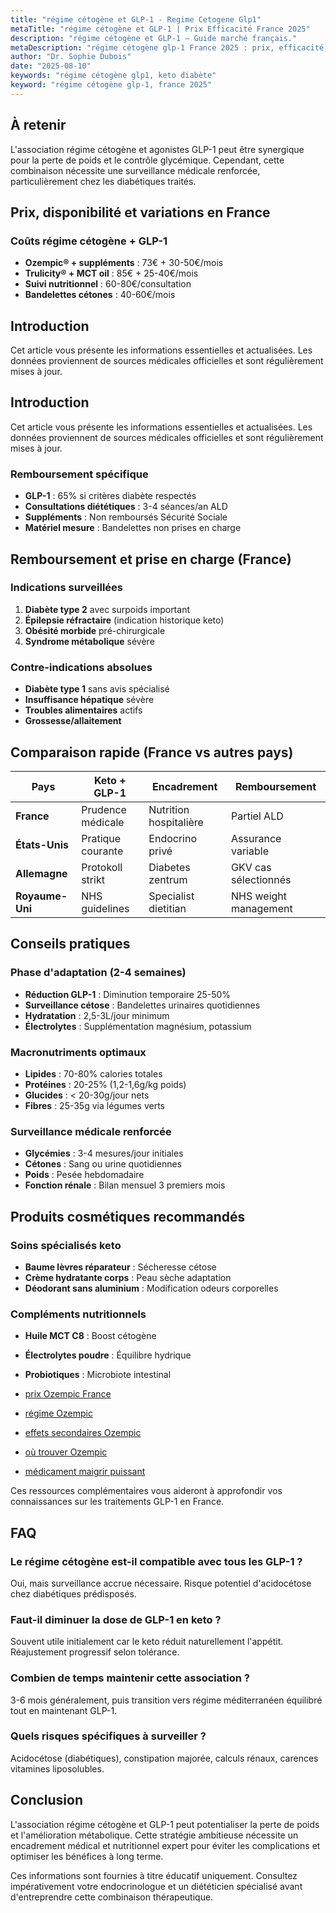 ```yaml
---
title: "régime cétogène et GLP-1 - Regime Cetogene Glp1"
metaTitle: "régime cétogène et GLP-1 | Prix Efficacité France 2025"
description: "régime cétogène et GLP-1 — Guide marché français."
metaDescription: "régime cétogène glp-1 France 2025 : prix, efficacité, effets secondaires, remboursement. Guide médical complet et avis patients."
author: "Dr. Sophie Dubois"
date: "2025-08-10"
keywords: "régime cétogène glp1, keto diabète"
keyword: "régime cétogène glp-1, france 2025"
---
```


## À retenir

L'association régime cétogène et agonistes GLP-1 peut être synergique pour la perte de poids et le contrôle glycémique. Cependant, cette combinaison nécessite une surveillance médicale renforcée, particulièrement chez les diabétiques traités.

## Prix, disponibilité et variations en France

### Coûts régime cétogène + GLP-1
- **Ozempic® + suppléments** : 73€ + 30-50€/mois
- **Trulicity® + MCT oil** : 85€ + 25-40€/mois
- **Suivi nutritionnel** : 60-80€/consultation
- **Bandelettes cétones** : 40-60€/mois




## Introduction

Cet article vous présente les informations essentielles et actualisées. Les données proviennent de sources médicales officielles et sont régulièrement mises à jour.

## Introduction

Cet article vous présente les informations essentielles et actualisées. Les données proviennent de sources médicales officielles et sont régulièrement mises à jour.

### Remboursement spécifique
- **GLP-1** : 65% si critères diabète respectés
- **Consultations diététiques** : 3-4 séances/an ALD
- **Suppléments** : Non remboursés Sécurité Sociale
- **Matériel mesure** : Bandelettes non prises en charge

## Remboursement et prise en charge (France)

### Indications surveillées
1. **Diabète type 2** avec surpoids important
2. **Épilepsie réfractaire** (indication historique keto)
3. **Obésité morbide** pré-chirurgicale
4. **Syndrome métabolique** sévère

### Contre-indications absolues
- **Diabète type 1** sans avis spécialisé
- **Insuffisance hépatique** sévère
- **Troubles alimentaires** actifs
- **Grossesse/allaitement**

## Comparaison rapide (France vs autres pays)

| Pays | Keto + GLP-1 | Encadrement | Remboursement |
|------|--------------|-------------|---------------|
| **France** | Prudence médicale | Nutrition hospitalière | Partiel ALD |
| **États-Unis** | Pratique courante | Endocrino privé | Assurance variable |
| **Allemagne** | Protokoll strikt | Diabetes zentrum | GKV cas sélectionnés |
| **Royaume-Uni** | NHS guidelines | Specialist dietitian | NHS weight management |

## Conseils pratiques

### Phase d'adaptation (2-4 semaines)
- **Réduction GLP-1** : Diminution temporaire 25-50%
- **Surveillance cétose** : Bandelettes urinaires quotidiennes
- **Hydratation** : 2,5-3L/jour minimum
- **Électrolytes** : Supplémentation magnésium, potassium

### Macronutriments optimaux
- **Lipides** : 70-80% calories totales
- **Protéines** : 20-25% (1,2-1,6g/kg poids)
- **Glucides** : < 20-30g/jour nets
- **Fibres** : 25-35g via légumes verts

### Surveillance médicale renforcée
- **Glycémies** : 3-4 mesures/jour initiales
- **Cétones** : Sang ou urine quotidiennes
- **Poids** : Pesée hebdomadaire
- **Fonction rénale** : Bilan mensuel 3 premiers mois

## Produits cosmétiques recommandés

### Soins spécialisés keto
- **Baume lèvres réparateur** : Sécheresse cétose
- **Crème hydratante corps** : Peau sèche adaptation
- **Déodorant sans aluminium** : Modification odeurs corporelles

### Compléments nutritionnels
- **Huile MCT C8** : Boost cétogène
- **Électrolytes poudre** : Équilibre hydrique
- **Probiotiques** : Microbiote intestinal

- [prix Ozempic France](../glp1-perte-de-poids/ozempic-prix/)
- [régime Ozempic](../glp1-perte-de-poids/ozempic-regime/)
- [effets secondaires Ozempic](../effets-secondaires-glp1/ozempic-danger/)
- [où trouver Ozempic](../glp1-perte-de-poids/ou-trouver-ozempic/)
- [médicament maigrir puissant](../glp1-perte-de-poids/medicament-pour-maigrir-tres-puissant/)

Ces ressources complémentaires vous aideront à approfondir vos connaissances sur les traitements GLP-1 en France.

## FAQ

### Le régime cétogène est-il compatible avec tous les GLP-1 ?
Oui, mais surveillance accrue nécessaire. Risque potentiel d'acidocétose chez diabétiques prédisposés.

### Faut-il diminuer la dose de GLP-1 en keto ?
Souvent utile initialement car le keto réduit naturellement l'appétit. Réajustement progressif selon tolérance.

### Combien de temps maintenir cette association ?
3-6 mois généralement, puis transition vers régime méditerranéen équilibré tout en maintenant GLP-1.

### Quels risques spécifiques à surveiller ?
Acidocétose (diabétiques), constipation majorée, calculs rénaux, carences vitamines liposolubles.

## Conclusion

L'association régime cétogène et GLP-1 peut potentialiser la perte de poids et l'amélioration métabolique. Cette stratégie ambitieuse nécessite un encadrement médical et nutritionnel expert pour éviter les complications et optimiser les bénéfices à long terme.

 Ces informations sont fournies à titre éducatif uniquement. Consultez impérativement votre endocrinologue et un diététicien spécialisé avant d'entreprendre cette combinaison thérapeutique.